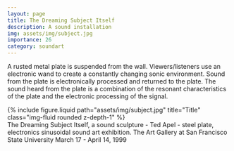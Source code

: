 ```yaml
---
layout: page
title: The Dreaming Subject Itself
description: A sound installation 
img: assets/img/subject.jpg
importance: 26
category: soundart
---
```


A rusted metal plate is suspended from the wall. Viewers/listeners use an electronic wand to create a constantly changing sonic environment. Sound from the plate is electronically processed and returned to the plate. The sound heard from the plate is a combination of the resonant characteristics of the plate and the electronic processing of the signal.



<div class="row">
    <div class="col-sm mt-3 mt-md-0">
        {% include figure.liquid path="assets/img/subject.jpg" title="Title" class="img-fluid rounded z-depth-1" %}
    </div>
</div>
<div class="caption">
The Dreaming Subject Itself, a sound sculpture - Ted Apel - steel plate, electronics
sinusoidal sound art exhibition. The Art Gallery at San Francisco State University March 17 - April 14, 1999

</div>



